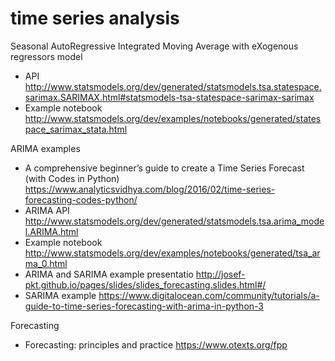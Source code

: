 # time series analysis

Seasonal AutoRegressive Integrated Moving Average with eXogenous regressors model
- API <http://www.statsmodels.org/dev/generated/statsmodels.tsa.statespace.sarimax.SARIMAX.html#statsmodels-tsa-statespace-sarimax-sarimax>
- Example notebook <http://www.statsmodels.org/dev/examples/notebooks/generated/statespace_sarimax_stata.html>

ARIMA examples 
- A comprehensive beginner’s guide to create a Time Series Forecast (with Codes in Python) <https://www.analyticsvidhya.com/blog/2016/02/time-series-forecasting-codes-python/>
- ARIMA API <http://www.statsmodels.org/dev/generated/statsmodels.tsa.arima_model.ARIMA.html>
- Example notebook <http://www.statsmodels.org/dev/examples/notebooks/generated/tsa_arma_0.html>
- ARIMA and SARIMA example presentatio <http://josef-pkt.github.io/pages/slides/slides_forecasting.slides.html#/>
- SARIMA example <https://www.digitalocean.com/community/tutorials/a-guide-to-time-series-forecasting-with-arima-in-python-3>

Forecasting 
- Forecasting: principles and practice <https://www.otexts.org/fpp>
